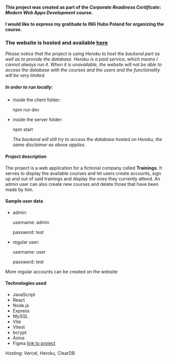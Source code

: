 #### This project was created as part of the _Corporate Readiness Certificate_: _Modern Web Apps Development_ course.
 
 
#### I would like to express my gratitude to **ING Hubs Poland** for organizing the course.


### The website is hosted and available **[here](https://crc-modern-web-development.vercel.app/)**

_Please notice that the project is using Heroku to host the backend part as well as to provide the database. Heroku is a paid service, which means I cannot always run it. When it is unavailable, the website will not be able to access the database with the courses and the users and the functionality will be very limited._

##### In order to run locally:

- inside the client folder:

  npm run dev
- inside the server folder:

  npm start
  
  *The backend will still try to access the database hosted on Heroku, the same disclaimer as above applies.*

#### Project description

The project is a web application for a fictional company called **Trainings**. It serves to display the available courses and let users create accounts, sign up and out of said trainings and display the ones they currently attend. An admin user can also create new courses and delete those that have been made by him.

#### Sample user data

- admin:

  username: admin
  
  password: test
- regular user:

  username: user
  
  password: test

More regular accounts can be created on the website

#### Technologies used

- JavaScript
- React
- Node.js
- Express
- MySQL
- Vite
- Vitest
- bcrypt
- Axios
- Figma [link to project](https://www.figma.com/community/file/1242498176864334128)

Hosting: Vercel, Heroku, ClearDB
